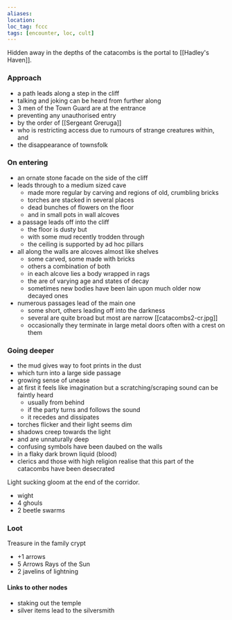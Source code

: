 ```yaml
---
aliases:
location:
loc_tag: fccc
tags: [encounter, loc, cult]
---
```


Hidden away in the depths of the catacombs is the portal to [[Hadley's Haven]].

### Approach

- a path leads along a step in the cliff
- talking and joking can be heard from further along
- 3 men of the Town Guard are at the entrance
- preventing any unauthorised entry
- by the order of [[Sergeant Greruga]]
- who is restricting access due to rumours of strange creatures within, and 
- the disappearance of townsfolk

### On entering

- an ornate stone facade on the side of the cliff
- leads through to a medium sized cave
	- made more regular by carving and regions of old, crumbling bricks
	- torches are stacked in several places
	- dead bunches of flowers on the floor
	- and in small pots in wall alcoves
- a passage leads off into the cliff
	- the floor is dusty but
	- with some mud recently trodden through
	- the ceiling is supported by ad hoc pillars
- all along the walls are alcoves almost like shelves
	- some carved, some made with bricks
	- others a combination of both
	- in each alcove lies a body wrapped in rags
	- the are of varying age and states of decay
	- sometimes new bodies have been lain upon much older now decayed ones
- numerous passages lead of the main one
	- some short, others leading off into the darkness
	- several are quite broad but most are narrow [[catacombs2-cr.jpg]]
	 - occasionally they terminate in large metal doors often with a crest on them

### Going deeper

- the mud gives way to foot prints in the dust
- which turn into a large side passage
- growing sense of unease
- at first it feels like imagination but a scratching/scraping sound can be faintly heard
	- usually from behind
	- if the party turns and follows the sound
	- it recedes and dissipates
- torches flicker and their light seems dim
- shadows creep towards the light
- and are unnaturally deep
- confusing symbols have been daubed on the walls
- in a flaky dark brown liquid (blood)
- clerics and those with high religion realise that this part of the catacombs have been desecrated

Light sucking gloom at the end of the corridor.

- wight
- 4 ghouls
- 2 beetle swarms

### Loot

Treasure in the family crypt

- +1 arrows
- 5 Arrows Rays of the Sun
- 2 javelins of lightning


#### Links to other nodes
- staking out the temple
- silver items lead to the silversmith
